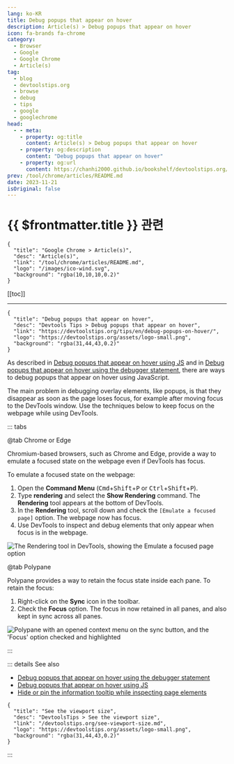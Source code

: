 ```yaml
---
lang: ko-KR
title: Debug popups that appear on hover
description: Article(s) > Debug popups that appear on hover
icon: fa-brands fa-chrome
category: 
  - Browser
  - Google
  - Google Chrome
  - Article(s)
tag: 
  - blog
  - devtoolstips.org
  - browse
  - debug
  - tips
  - google
  - googlechrome
head:  
  - - meta:
    - property: og:title
      content: Article(s) > Debug popups that appear on hover
    - property: og:description
      content: "Debug popups that appear on hover"
    - property: og:url
      content: https://chanhi2000.github.io/bookshelf/devtoolstips.org/debug-popups-on-hover.html
prev: /tool/chrome/articles/README.md
date: 2023-11-21
isOriginal: false
---
```


# {{ $frontmatter.title }} 관련

```component VPCard
{
  "title": "Google Chrome > Article(s)",
  "desc": "Article(s)",
  "link": "/tool/chrome/articles/README.md",
  "logo": "/images/ico-wind.svg",
  "background": "rgba(10,10,10,0.2)"
}
```

[[toc]]

---

```component VPCard
{
  "title": "Debug popups that appear on hover",
  "desc": "Devtools Tips > Debug popups that appear on hover",
  "link": "https://devtoolstips.org/tips/en/debug-popups-on-hover/",
  "logo": "https://devtoolstips.org/assets/logo-small.png",
  "background": "rgba(31,44,43,0.2)"
}
```

As described in [Debug popups that appear on hover using JS](https://devtoolstips.org/tips/en/debug-js-hover) and in [Debug popups that appear on hover using the debugger statement](https://devtoolstips.org/tips/en/debug-js-hover-2), there are ways to debug popups that appear on hover using JavaScript.

The main problem in debugging overlay elements, like popups, is that they disappear as soon as the page loses focus, for example after moving focus to the DevTools window. Use the techniques below to keep focus on the webpage while using DevTools.

::: tabs

@tab <FontIcon icon="fa-brands fa-chrome"/>Chrome or <FontIcon icon="fa-brands fa-edge"/>Edge

Chromium-based browsers, such as Chrome and Edge, provide a way to emulate a focused state on the webpage even if DevTools has focus.

To emulate a focused state on the webpage:

1. Open the **Command Menu** (<kbd>Cmd</kbd>+<kbd>Shift</kbd>+<kbd>P</kbd> or <kbd>Ctrl</kbd>+<kbd>Shift</kbd>+<kbd>P</kbd>).
2. Type **rendering** and select the **Show Rendering** command. The **Rendering** tool appears at the bottom of DevTools.
3. In the **Rendering** tool, scroll down and check the <FontIcon icon="iconfont icon-select"/>`[Emulate a focused page]` option. The webpage now has focus.
4. Use DevTools to inspect and debug elements that only appear when focus is in the webpage.

![The Rendering tool in DevTools, showing the Emulate a focused page option](https://devtoolstips.org/assets/img/debug-popups-on-hover.png)

@tab Polypane

Polypane provides a way to retain the focus state inside each pane. To retain the focus:

1. Right-click on the **Sync** icon in the toolbar.
2. Check the **Focus** option. The focus in now retained in all panes, and also kept in sync across all panes.

![Polypane with an opened context menu on the sync button, and the 'Focus' option checked and highlighted](https://devtoolstips.org/assets/img/debug-popups-on-hover-polypane.png)

:::

::: details See also

- [Debug popups that appear on hover using the debugger statement](https://devtoolstips.org/tips/en/debug-js-hover-2) <!-- TODO: add VPCard -->
- [Debug popups that appear on hover using JS](https://devtoolstips.org/tips/en/debug-js-hover) <!-- TODO: add VPCard -->
- [Hide or pin the information tooltip while inspecting page elements](https://devtoolstips.org/tips/en/hide-or-pin-inspect-info-tooltip) <!-- TODO: add VPCard -->

```component VPCard
{
  "title": "See the viewport size",
  "desc": "DevtoolsTips > See the viewport size",
  "link": "/devtoolstips.org/see-viewport-size.md",
  "logo": "https://devtoolstips.org/assets/logo-small.png",
  "background": "rgba(31,44,43,0.2)"
}
```


:::

